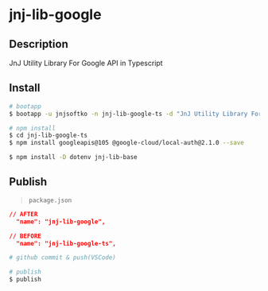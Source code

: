 # jnj-lib-google

## Description

JnJ Utility Library For Google API in Typescript

## Install

```sh
# bootapp
$ bootapp -u jnjsoftko -n jnj-lib-google-ts -d "JnJ Utility Library For Google API in Typescript" -t npm-bare-ts

# npm install
$ cd jnj-lib-google-ts
$ npm install googleapis@105 @google-cloud/local-auth@2.1.0 --save

$ npm install -D dotenv jnj-lib-base
```

## Publish

> `package.json`

```json
// AFTER
  "name": "jnj-lib-google",

// BEFORE
  "name": "jnj-lib-google-ts",
```

```sh
# github commit & push(VSCode)

# publish
$ publish
```
